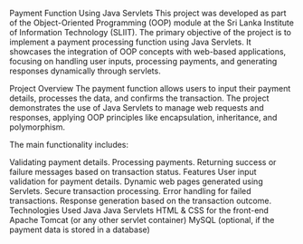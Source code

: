Payment Function Using Java Servlets
This project was developed as part of the Object-Oriented Programming (OOP) module at the Sri Lanka Institute of Information Technology (SLIIT). The primary objective of the project is to implement a payment processing function using Java Servlets. It showcases the integration of OOP concepts with web-based applications, focusing on handling user inputs, processing payments, and generating responses dynamically through servlets.

Project Overview
The payment function allows users to input their payment details, processes the data, and confirms the transaction. The project demonstrates the use of Java Servlets to manage web requests and responses, applying OOP principles like encapsulation, inheritance, and polymorphism.

The main functionality includes:

Validating payment details.
Processing payments.
Returning success or failure messages based on transaction status.
Features
User input validation for payment details.
Dynamic web pages generated using Servlets.
Secure transaction processing.
Error handling for failed transactions.
Response generation based on the transaction outcome.
Technologies Used
Java
Java Servlets
HTML & CSS for the front-end
Apache Tomcat (or any other servlet container)
MySQL (optional, if the payment data is stored in a database)
